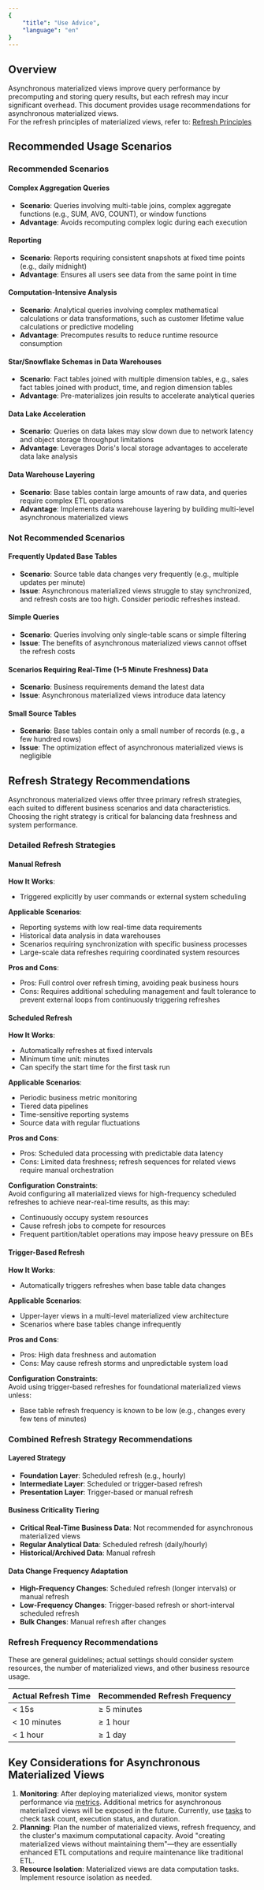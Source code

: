 ```yaml
---
{
    "title": "Use Advice",
    "language": "en"
}
---
```


## Overview
Asynchronous materialized views improve query performance by precomputing and storing query results, but each refresh may incur significant overhead. This document provides usage recommendations for asynchronous materialized views.  
For the refresh principles of materialized views, refer to: [Refresh Principles](../overview.md)

## Recommended Usage Scenarios
### Recommended Scenarios
#### Complex Aggregation Queries
- **Scenario**: Queries involving multi-table joins, complex aggregate functions (e.g., SUM, AVG, COUNT), or window functions
- **Advantage**: Avoids recomputing complex logic during each execution

#### Reporting
- **Scenario**: Reports requiring consistent snapshots at fixed time points (e.g., daily midnight)
- **Advantage**: Ensures all users see data from the same point in time

#### Computation-Intensive Analysis
- **Scenario**: Analytical queries involving complex mathematical calculations or data transformations, such as customer lifetime value calculations or predictive modeling
- **Advantage**: Precomputes results to reduce runtime resource consumption

#### Star/Snowflake Schemas in Data Warehouses
- **Scenario**: Fact tables joined with multiple dimension tables, e.g., sales fact tables joined with product, time, and region dimension tables
- **Advantage**: Pre-materializes join results to accelerate analytical queries

#### Data Lake Acceleration
- **Scenario**: Queries on data lakes may slow down due to network latency and object storage throughput limitations
- **Advantage**: Leverages Doris's local storage advantages to accelerate data lake analysis

#### Data Warehouse Layering
- **Scenario**: Base tables contain large amounts of raw data, and queries require complex ETL operations
- **Advantage**: Implements data warehouse layering by building multi-level asynchronous materialized views

### Not Recommended Scenarios

#### Frequently Updated Base Tables
- **Scenario**: Source table data changes very frequently (e.g., multiple updates per minute)
- **Issue**: Asynchronous materialized views struggle to stay synchronized, and refresh costs are too high. Consider periodic refreshes instead.

#### Simple Queries
- **Scenario**: Queries involving only single-table scans or simple filtering
- **Issue**: The benefits of asynchronous materialized views cannot offset the refresh costs

#### Scenarios Requiring Real-Time (1–5 Minute Freshness) Data
- **Scenario**: Business requirements demand the latest data
- **Issue**: Asynchronous materialized views introduce data latency

#### Small Source Tables
- **Scenario**: Base tables contain only a small number of records (e.g., a few hundred rows)
- **Issue**: The optimization effect of asynchronous materialized views is negligible

## Refresh Strategy Recommendations

Asynchronous materialized views offer three primary refresh strategies, each suited to different business scenarios and data characteristics. Choosing the right strategy is critical for balancing data freshness and system performance.

### Detailed Refresh Strategies

#### Manual Refresh

**How It Works**:
- Triggered explicitly by user commands or external system scheduling

**Applicable Scenarios**:
- Reporting systems with low real-time data requirements
- Historical data analysis in data warehouses
- Scenarios requiring synchronization with specific business processes
- Large-scale data refreshes requiring coordinated system resources

**Pros and Cons**:
- Pros: Full control over refresh timing, avoiding peak business hours
- Cons: Requires additional scheduling management and fault tolerance to prevent external loops from continuously triggering refreshes

#### Scheduled Refresh
**How It Works**:
- Automatically refreshes at fixed intervals
- Minimum time unit: minutes
- Can specify the start time for the first task run

**Applicable Scenarios**:
- Periodic business metric monitoring
- Tiered data pipelines
- Time-sensitive reporting systems
- Source data with regular fluctuations

**Pros and Cons**:
- Pros: Scheduled data processing with predictable data latency
- Cons: Limited data freshness; refresh sequences for related views require manual orchestration

**Configuration Constraints**:  
Avoid configuring all materialized views for high-frequency scheduled refreshes to achieve near-real-time results, as this may:
- Continuously occupy system resources
- Cause refresh jobs to compete for resources
- Frequent partition/tablet operations may impose heavy pressure on BEs

#### Trigger-Based Refresh
**How It Works**:
- Automatically triggers refreshes when base table data changes

**Applicable Scenarios**:
- Upper-layer views in a multi-level materialized view architecture
- Scenarios where base tables change infrequently

**Pros and Cons**:
- Pros: High data freshness and automation
- Cons: May cause refresh storms and unpredictable system load

**Configuration Constraints**:  
Avoid using trigger-based refreshes for foundational materialized views unless:
- Base table refresh frequency is known to be low (e.g., changes every few tens of minutes)

### Combined Refresh Strategy Recommendations
#### Layered Strategy
- **Foundation Layer**: Scheduled refresh (e.g., hourly)
- **Intermediate Layer**: Scheduled or trigger-based refresh
- **Presentation Layer**: Trigger-based or manual refresh

#### Business Criticality Tiering
- **Critical Real-Time Business Data**: Not recommended for asynchronous materialized views
- **Regular Analytical Data**: Scheduled refresh (daily/hourly)
- **Historical/Archived Data**: Manual refresh

#### Data Change Frequency Adaptation
- **High-Frequency Changes**: Scheduled refresh (longer intervals) or manual refresh
- **Low-Frequency Changes**: Trigger-based refresh or short-interval scheduled refresh
- **Bulk Changes**: Manual refresh after changes

### Refresh Frequency Recommendations
These are general guidelines; actual settings should consider system resources, the number of materialized views, and other business resource usage.

| Actual Refresh Time | Recommended Refresh Frequency |  
|---|---|  
| < 15s  | ≥ 5 minutes     |  
| < 10 minutes  | ≥ 1 hour     |  
| < 1 hour  | ≥ 1 day     |  

## Key Considerations for Asynchronous Materialized Views
1. **Monitoring**: After deploying materialized views, monitor system performance via [metrics](../../../admin-manual/maint-monitor/metrics.md). Additional metrics for asynchronous materialized views will be exposed in the future. Currently, use [tasks](../../../sql-manual/sql-functions/table-valued-functions/tasks.md) to check task count, execution status, and duration.
2. **Planning**: Plan the number of materialized views, refresh frequency, and the cluster's maximum computational capacity. Avoid "creating materialized views without maintaining them"—they are essentially enhanced ETL computations and require maintenance like traditional ETL.
3. **Resource Isolation**: Materialized views are data computation tasks. Implement resource isolation as needed.